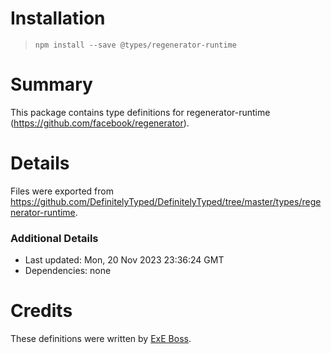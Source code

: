 # Installation
> `npm install --save @types/regenerator-runtime`

# Summary
This package contains type definitions for regenerator-runtime (https://github.com/facebook/regenerator).

# Details
Files were exported from https://github.com/DefinitelyTyped/DefinitelyTyped/tree/master/types/regenerator-runtime.

### Additional Details
 * Last updated: Mon, 20 Nov 2023 23:36:24 GMT
 * Dependencies: none

# Credits
These definitions were written by [ExE Boss](https://github.com/ExE-Boss).
